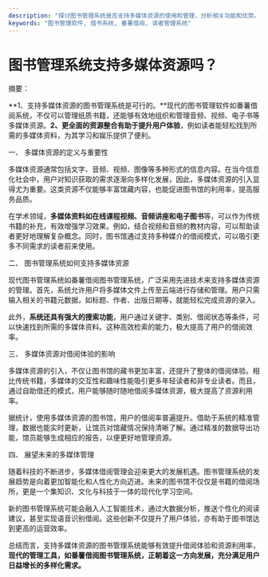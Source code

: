 ```yaml
---
description: "探讨图书管理系统是否支持多媒体资源的使用和管理，分析相关功能和优势。"
keywords: "图书管理软件, 借书系统, 番薯借阅, 读者管理系统"
---
```

# 图书管理系统支持多媒体资源吗？

摘要：

**1、支持多媒体资源的图书管理系统是可行的。**现代的图书管理软件如番薯借阅系统，不仅可以管理纸质书籍，还能够有效地组织和管理音频、视频、电子书等多媒体资源。**2、更全面的资源整合有助于提升用户体验**，例如读者能轻松找到所需的多媒体资料，为其学习和娱乐提供了便利。

一、 多媒体资源的定义与重要性

多媒体资源通常包括文字、音频、视频、图像等多种形式的信息内容。在当今信息化社会中，用户对知识获取的需求逐渐向多样化发展，因此，多媒体资源的引入显得尤为重要。这类资源不仅能够丰富馆藏内容，也能促进图书馆的利用率，提高服务品质。

在学术领域，**多媒体资料如在线课程视频、音频讲座和电子图书**等，可以作为传统书籍的补充，有效增强学习效果。例如，结合视频和音频的教材内容，可以帮助读者更好地理解复杂概念。同时，图书馆通过支持多种媒介的借阅模式，可以吸引更多不同需求的读者前来使用。

二、 图书管理系统如何支持多媒体资源

现代图书管理系统如番薯借阅图书管理系统，广泛采用先进技术来支持多媒体资源的管理。首先，系统允许用户将多媒体文件上传至云端进行存储和管理。用户只需输入相关的书籍元数据，如标题、作者、出版日期等，就能轻松完成资源的录入。

此外，**系统还具有强大的搜索功能**，用户通过关键字、类别、借阅状态等条件，可以快速找到所需的多媒体资料。这种高效检索的能力，极大提高了用户的借阅效率。

三、 多媒体资源对借阅体验的影响

多媒体资源的引入，不仅让图书馆的藏书更加丰富，还提升了整体的借阅体验。相比传统书籍，多媒体的交互性和趣味性能吸引更多年轻读者和非专业读者。而且，通过自助借还的模式，用户能够随时随地借阅多媒体资源，极大提高了资源利用率。

据统计，使用多媒体资源的图书馆，用户的借阅率普遍提升。借助于系统的精准管理，数据也能实时更新，让馆员对馆藏情况保持清晰了解。通过精准的数据导出功能，馆员能够生成相应的报告，以便更好地管理资源。

四、 展望未来的多媒体管理

随着科技的不断进步，多媒体借阅管理会迎来更大的发展机遇。图书管理系统的发展趋势是向着更加智能化和人性化方向迈进。未来的图书馆不仅仅是书籍的借阅场所，更是一个集知识、文化与科技于一体的现代化学习空间。

新的图书管理系统可能会融入人工智能技术，通过大数据分析，推送个性化的阅读建议，甚至实现语音识别借阅。这些创新不仅提升了用户体验，亦有助于图书馆达到更高的运营效率。

总结而言，支持多媒体资源的图书管理系统能够有效提升借阅体验和资源利用率， **现代的管理工具，如番薯借阅图书管理系统，正朝着这一方向发展，充分满足用户日益增长的多样化需求。**
